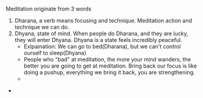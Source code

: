 Meditation originate from 3 words
1. Dharana, a verb means focusing and technique. Meditation action and technique we can do. 
2. Dhyana, state of mind. When people do Dharana, and they are lucky, they will enter Dhyana. Dhyana is a state feels incredibly peaceful.
	- Exlpaination: We can go to bed(Dharana), but we can't control ourself to sleep(Dhyana)
	- People who "bad" at meditation, the more your mind wanders, the better you are going to get at meditation. Bring back our focus is like doing a pushup, everything we bring it back, you are strengthening. 
	- 
- 